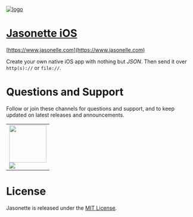 [![logo](https://user-images.githubusercontent.com/292738/59071387-61da3480-888c-11e9-9d77-d495852231e7.png)](http://www.jasonelle.com)

# [Jasonette iOS](https://www.jasonelle.com)

[https://www.jasonelle.com](https://www.jasonelle.com)

Create your own native iOS app with nothing but *JSON*. Then send it over `http(s)://` or `file://`.


# Questions and Support

Follow or join these channels for questions and support, and to keep updated on latest releases and announcements.

<table class="equalwidth follow">
<tr>
<td>
<a href="https://jasonette.now.sh">

<img src="https://user-images.githubusercontent.com/292738/59071955-ba123600-888e-11e9-9593-760cc5701b91.png" style="width:100px;height:auto">

<br>
<img src="https://jasonette.now.sh/badge.svg">
</a>
</td>
</tr>
</table>


# License

Jasonette is released under the [MIT License](http://www.opensource.org/licenses/MIT).
